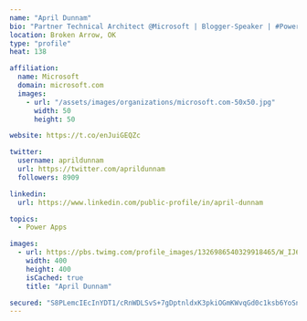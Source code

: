 ```yaml
---
name: "April Dunnam"
bio: "Partner Technical Architect @Microsoft | Blogger-Speaker | #PowerApps, #PowerAutomate, #Office365, #SharePoint | #WIT | #Karaoke Queen"
location: Broken Arrow, OK
type: "profile"
heat: 138

affiliation:
  name: Microsoft
  domain: microsoft.com
  images:
    - url: "/assets/images/organizations/microsoft.com-50x50.jpg"
      width: 50
      height: 50

website: https://t.co/enJuiGEQZc

twitter:
  username: aprildunnam
  url: https://twitter.com/aprildunnam
  followers: 8909

linkedin:
  url: https://www.linkedin.com/public-profile/in/april-dunnam

topics:
  - Power Apps

images:
  - url: https://pbs.twimg.com/profile_images/1326986540329918465/W_IJ6Ih2_400x400.jpg
    width: 400
    height: 400
    isCached: true
    title: "April Dunnam"

secured: "S8PLemcIEcInYDT1/cRnWDLSvS+7gDptnldxK3pkiOGmKWvqGd0c1ksb6YoSnHf25zpQPvkCyA7uhw9TF9Qk6mOgtaXuYUzRM6T9xdhYhz5WTLGTNvsDIAr805ygAsNcRzIpEfgpsO5e9zlQ1IIddY1kNIy4xpPetyTUA0l3Vnz6rjnDPxMsYUtZlRfRjQD0KQ9wQc7QIeDu9Z0t960M6Ou2ag0nrkwYXXU6Fsv3c8618CisUDXLezI91EO1/JCO07KqGrDOzmeEnPM2vYgLqRxNk5kvZtl48XBKU7IFW0vWvw4C0OCdY03Kv7BjzP+v+pAikMEI6ht1tj5mkehyWIWBVlOzGuM/VCW5SDGElhLNtVIw3qq6ljW0+q//P/XEQ13k1V09YlgiMP6jjrACOaeUuKbhR+spB+TchG8zOwQ=;cteVYR4+hqnYgIGC2u7NCQ=="
---
```


